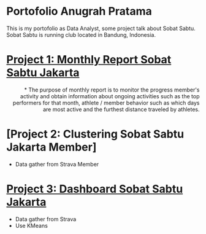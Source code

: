 # Portofolio Anugrah Pratama
This is my portofolio as Data Analyst, some project talk about Sobat Sabtu. Sobat Sabtu is running club located in Bandung, Indonesia.

# [Project 1: Monthly Report Sobat Sabtu Jakarta](https://github.com/AnugrahPratamaH/Report/blob/main/SobatSabtuJakarta/Report%20JKT%20July%2025.pdf)
<div style="text-align: right">
* The purpose of monthly report is to monitor the progress member's activity and obtain information about ongoing activities such as
  the top performers for that month, athlete / member behavior such as which days are most active and the furthest distance traveled by athletes. </div>

# [Project 2: Clustering Sobat Sabtu Jakarta Member] 

* Data gather from Strava Member

# [Project 3: Dashboard Sobat Sabtu Jakarta](https://lookerstudio.google.com/reporting/8f954f1c-535d-487c-b1e9-d8c6acb5048d)

* Data gather from Strava
* Use KMeans
